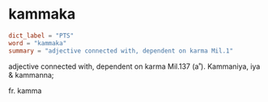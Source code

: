 # kammaka

``` toml
dict_label = "PTS"
word = "kammaka"
summary = "adjective connected with, dependent on karma Mil.1"
```

adjective connected with, dependent on karma Mil.137 (a˚). Kammaniya, iya & kammanna;

fr. kamma

